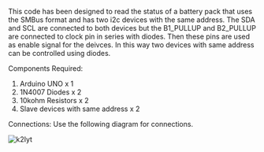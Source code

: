 This code has been designed to read the status of a battery pack that uses the SMBus format and has two i2c devices with the same address. The SDA and SCL are connected to both devices but the B1_PULLUP and B2_PULLUP are connected to clock pin in series with diodes. Then these pins are used as enable signal for the deivces. In this way two devices with same address can be controlled using diodes.

Components Required: 
1. Arduino UNO x 1
2. 1N4007 Diodes x 2
3. 10kohm Resistors x 2
4. Slave devices with same address x 2

Connections:
Use the following diagram for connections.

![k2Iyt](https://github.com/user-attachments/assets/77a8b5ba-c2e7-4607-b6af-9f43e09954ae)
